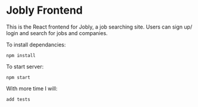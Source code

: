 # Jobly Frontend

This is the React frontend for Jobly, a job searching site. Users can sign up/ login and search for jobs and companies. 

To install dependancies:

    npm install

To start server:

    npm start
    
With more time I will:

    add tests
